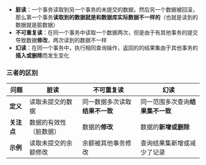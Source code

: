 * **脏读**：一个事务读取到另一个事务的未提交的数据，然后另一个数据被回滚，那么第一个事务**读取到的数据就是和数据库实际数据不一样的**（也就是读到的数据就是脏数据）
* **不可重复读**：在同一个事务中读取一个数据两次，但是由于有其他事务的提交导致数据**修改**，两次读到的数据不一样
* **幻读**：在同一个事务中，执行相同查询操作，返回的的结果集由于其他事务的**插入或删除**而发生变化
### 三者的区别

| **问题**  | **脏读**      | **不可重复读**         | **幻读**             |
| ------- | ----------- | ----------------- | ------------------ |
| **定义**  | 读取未提交的数据    | 同一数据多次读取**结果不一致** | 同一范围多次查询**结果集不一致** |
| **关注点** | 数据的有效性（脏数据） | 数据的**修改**         | 数据的**新增或删除**       |
| **示例**  | 读取未提交的余额修改  | 余额被其他事务修改         | 查询结果集新增或减少了记录      |

